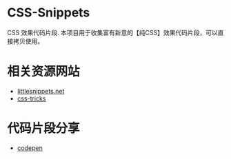# CSS-Snippets
CSS 效果代码片段.
本项目用于收集富有新意的【纯CSS】效果代码片段，可以直接拷贝使用。

# 相关资源网站

- [littlesnippets.net](http://littlesnippets.net) 
- [css-tricks](https://css-tricks.com/snippets/)  

# 代码片段分享
- [codepen](http://codepen.io)
